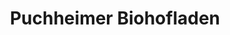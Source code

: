 ---
title: "Puchheimer Biohofladen"
url: /attnang-puchheim/puchheimer-biohofladen/
shop: Hofladen
---